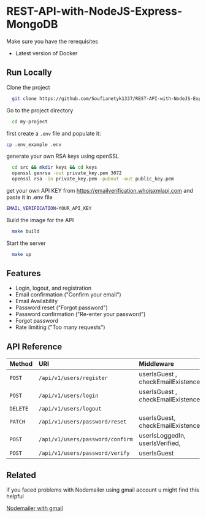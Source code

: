 
# REST-API-with-NodeJS-Express-MongoDB
Make sure you have the rerequisites
- Latest version of Docker 

## Run Locally

Clone the project

```bash
  git clone https://github.com/Soufianetyk1337/REST-API-with-NodeJS-Express-MongoDB.git my-project
```

Go to the project directory

```bash
  cd my-project
```
first create a `.env` file and populate it: 
```bash
cp .env_example .env 
```
generate your own RSA keys using openSSL

```bash
  cd src && mkdir keys && cd keys
  openssl genrsa -out private_key.pem 3072
  openssl rsa -in private_key.pem -pubout -out public_key.pem
```
get your own API KEY from  https://emailverification.whoisxmlapi.com and paste it in .env file
```bash
EMAIL_VERIFICATION=YOUR_API_KEY
```    
Build the image for the API 

```bash
  make build 
```

Start the server

```bash
  make up 
```


## Features
- Login, logout, and registration
- Email confirmation ("Confirm your email")
- Email Availability
- Password reset ("Forgot password")
- Password confirmation ("Re-enter your password")
- Forgot password
- Rate limiting ("Too many requests")


## API Reference




| Method   |  URI                              | Middleware                         |
| :--------| :------------------------------  | :--------------------------------- |
| `POST`   | `/api/v1/users/register`         | userIsGuest , checkEmailExistence, |
| `POST`   | `/api/v1/users/login`            | userIsGuest , checkEmailExistence, |
| `DELETE` | `/api/v1/users/logout`           |                                    |
| `PATCH`  | `/api/v1/users/password/reset`   | userIsGuest, checkEmailExistence,  |
| `POST`   | `/api/v1/users/password/confirm` | userIsLoggedIn, userIsVerified,    |
| `POST`   | `/api/v1/users/password/verify`  | userIsGuest                        |


## Related

if you faced problems with Nodemailer using gmail account 
u might find this helpful

[Nodemailer with gmail](https://stackoverflow.com/questions/19877246/nodemailer-with-gmail-and-nodejs)

